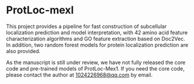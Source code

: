 # ProtLoc-mexl
This project provides a pipeline for fast construction of subcellular localization prediction and model interpretation, with 42 amino acid feature characterization algorithms and GO feature extraction based on Doc2Vec. In addition, two random forest models for protein localization prediction are also provided.

As the manuscript is still under review, we have not fully released the core code and pre-trained models of ProtLoc-Mex1. If you need the core code, please contact the author at 1024226968@qq.com by email.
